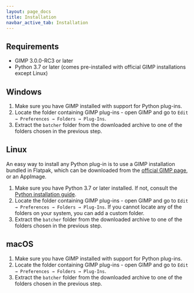 ```yaml
---
layout: page_docs
title: Installation
navbar_active_tab: Installation
---
```


## Requirements

* GIMP 3.0.0-RC3 or later
* Python 3.7 or later (comes pre-installed with official GIMP installations except Linux)


## Windows

1. Make sure you have GIMP installed with support for Python plug-ins.
2. Locate the folder containing GIMP plug-ins - open GIMP and go to `Edit → Preferences → Folders → Plug-Ins`.
3. Extract the `batcher` folder from the downloaded archive to one of the folders chosen in the previous step.


## Linux

An easy way to install any Python plug-in is to use a GIMP installation bundled in Flatpak, which can be downloaded from the [official GIMP page](https://www.gimp.org/downloads/devel/), or an AppImage.

1. Make sure you have Python 3.7 or later installed. If not, consult the [Python installation guide](https://wiki.python.org/moin/BeginnersGuide/Download).
2. Locate the folder containing GIMP plug-ins - open GIMP and go to `Edit → Preferences → Folders → Plug-Ins`. If you cannot locate any of the folders on your system, you can add a custom folder. 
3. Extract the `batcher` folder from the downloaded archive to one of the folders chosen in the previous step.


## macOS

1. Make sure you have GIMP installed with support for Python plug-ins.
2. Locate the folder containing GIMP plug-ins - open GIMP and go to `Edit → Preferences → Folders → Plug-Ins`.
3. Extract the `batcher` folder from the downloaded archive to one of the folders chosen in the previous step.
